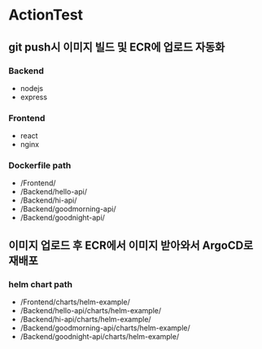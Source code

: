 # ActionTest

## git push시 이미지 빌드 및 ECR에 업로드 자동화

### Backend
- nodejs
- express

### Frontend
- react
- nginx

### Dockerfile path
- /Frontend/
- /Backend/hello-api/
- /Backend/hi-api/
- /Backend/goodmorning-api/
- /Backend/goodnight-api/

## 이미지 업로드 후 ECR에서 이미지 받아와서 ArgoCD로 재배포

### helm chart path
- /Frontend/charts/helm-example/
- /Backend/hello-api/charts/helm-example/
- /Backend/hi-api/charts/helm-example/
- /Backend/goodmorning-api/charts/helm-example/
- /Backend/goodnight-api/charts/helm-example/

